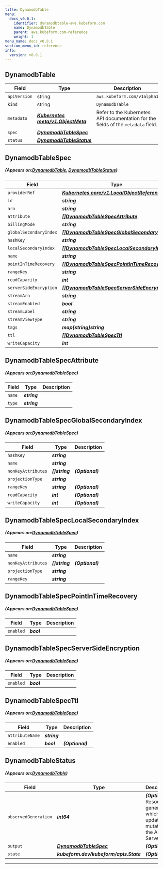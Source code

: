 ```yaml
---
title: DynamodbTable
menu:
  docs_v0.0.1:
    identifier: dynamodbtable-aws.kubeform.com
    name: DynamodbTable
    parent: aws.kubeform.com-reference
    weight: 1
menu_name: docs_v0.0.1
section_menu_id: reference
info:
  version: v0.0.1
---
```


## DynamodbTable
| Field | Type | Description |
| ------ | ----- | ----------- |
| `apiVersion` | string | `aws.kubeform.com/v1alpha1` |
|    `kind` | string | `DynamodbTable` |
| `metadata` | ***[Kubernetes meta/v1.ObjectMeta](https://kubernetes.io/docs/reference/generated/kubernetes-api/v1.13/#objectmeta-v1-meta)***|Refer to the Kubernetes API documentation for the fields of the `metadata` field.|
| `spec` | ***[DynamodbTableSpec](#DynamodbTableSpec)***||
| `status` | ***[DynamodbTableStatus](#DynamodbTableStatus)***||
## DynamodbTableSpec
##### (Appears on:[DynamodbTable](#DynamodbTable), [DynamodbTableStatus](#DynamodbTableStatus))
| Field | Type | Description |
| ------ | ----- | ----------- |
| `providerRef` | ***[Kubernetes core/v1.LocalObjectReference](https://kubernetes.io/docs/reference/generated/kubernetes-api/v1.13/#localobjectreference-v1-core)***||
| `id` | ***string***||
| `arn` | ***string***| ***(Optional)*** |
| `attribute` | ***[[]DynamodbTableSpecAttribute](#DynamodbTableSpecAttribute)***||
| `billingMode` | ***string***| ***(Optional)*** |
| `globalSecondaryIndex` | ***[[]DynamodbTableSpecGlobalSecondaryIndex](#DynamodbTableSpecGlobalSecondaryIndex)***| ***(Optional)*** |
| `hashKey` | ***string***||
| `localSecondaryIndex` | ***[[]DynamodbTableSpecLocalSecondaryIndex](#DynamodbTableSpecLocalSecondaryIndex)***| ***(Optional)*** |
| `name` | ***string***||
| `pointInTimeRecovery` | ***[[]DynamodbTableSpecPointInTimeRecovery](#DynamodbTableSpecPointInTimeRecovery)***| ***(Optional)*** |
| `rangeKey` | ***string***| ***(Optional)*** |
| `readCapacity` | ***int***| ***(Optional)*** |
| `serverSideEncryption` | ***[[]DynamodbTableSpecServerSideEncryption](#DynamodbTableSpecServerSideEncryption)***| ***(Optional)*** |
| `streamArn` | ***string***| ***(Optional)*** |
| `streamEnabled` | ***bool***| ***(Optional)*** |
| `streamLabel` | ***string***| ***(Optional)*** |
| `streamViewType` | ***string***| ***(Optional)*** |
| `tags` | ***map[string]string***| ***(Optional)*** |
| `ttl` | ***[[]DynamodbTableSpecTtl](#DynamodbTableSpecTtl)***| ***(Optional)*** |
| `writeCapacity` | ***int***| ***(Optional)*** |
## DynamodbTableSpecAttribute
##### (Appears on:[DynamodbTableSpec](#DynamodbTableSpec))
| Field | Type | Description |
| ------ | ----- | ----------- |
| `name` | ***string***||
| `type` | ***string***||
## DynamodbTableSpecGlobalSecondaryIndex
##### (Appears on:[DynamodbTableSpec](#DynamodbTableSpec))
| Field | Type | Description |
| ------ | ----- | ----------- |
| `hashKey` | ***string***||
| `name` | ***string***||
| `nonKeyAttributes` | ***[]string***| ***(Optional)*** |
| `projectionType` | ***string***||
| `rangeKey` | ***string***| ***(Optional)*** |
| `readCapacity` | ***int***| ***(Optional)*** |
| `writeCapacity` | ***int***| ***(Optional)*** |
## DynamodbTableSpecLocalSecondaryIndex
##### (Appears on:[DynamodbTableSpec](#DynamodbTableSpec))
| Field | Type | Description |
| ------ | ----- | ----------- |
| `name` | ***string***||
| `nonKeyAttributes` | ***[]string***| ***(Optional)*** |
| `projectionType` | ***string***||
| `rangeKey` | ***string***||
## DynamodbTableSpecPointInTimeRecovery
##### (Appears on:[DynamodbTableSpec](#DynamodbTableSpec))
| Field | Type | Description |
| ------ | ----- | ----------- |
| `enabled` | ***bool***||
## DynamodbTableSpecServerSideEncryption
##### (Appears on:[DynamodbTableSpec](#DynamodbTableSpec))
| Field | Type | Description |
| ------ | ----- | ----------- |
| `enabled` | ***bool***||
## DynamodbTableSpecTtl
##### (Appears on:[DynamodbTableSpec](#DynamodbTableSpec))
| Field | Type | Description |
| ------ | ----- | ----------- |
| `attributeName` | ***string***||
| `enabled` | ***bool***| ***(Optional)*** |
## DynamodbTableStatus
##### (Appears on:[DynamodbTable](#DynamodbTable))
| Field | Type | Description |
| ------ | ----- | ----------- |
| `observedGeneration` | ***int64***| ***(Optional)*** Resource generation, which is updated on mutation by the API Server.|
| `output` | ***[DynamodbTableSpec](#DynamodbTableSpec)***| ***(Optional)*** |
| `state` | ***kubeform.dev/kubeform/apis.State***| ***(Optional)*** |
---

